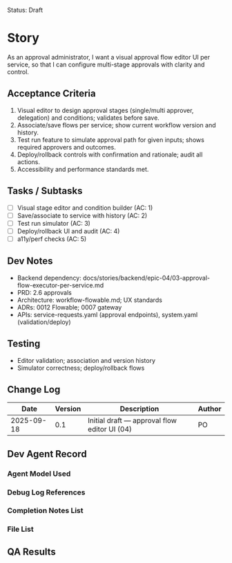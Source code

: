 Status: Draft

# Story
As an approval administrator,
I want a visual approval flow editor UI per service,
so that I can configure multi-stage approvals with clarity and control.

## Acceptance Criteria
1. Visual editor to design approval stages (single/multi approver, delegation) and conditions; validates before save.
2. Associate/save flows per service; show current workflow version and history.
3. Test run feature to simulate approval path for given inputs; shows required approvers and outcomes.
4. Deploy/rollback controls with confirmation and rationale; audit all actions.
5. Accessibility and performance standards met.

## Tasks / Subtasks
- [ ] Visual stage editor and condition builder (AC: 1)
- [ ] Save/associate to service with history (AC: 2)
- [ ] Test run simulator (AC: 3)
- [ ] Deploy/rollback UI and audit (AC: 4)
- [ ] a11y/perf checks (AC: 5)

## Dev Notes
- Backend dependency: docs/stories/backend/epic-04/03-approval-flow-executor-per-service.md
- PRD: 2.6 approvals
- Architecture: workflow-flowable.md; UX standards
- ADRs: 0012 Flowable; 0007 gateway
- APIs: service-requests.yaml (approval endpoints), system.yaml (validation/deploy)

## Testing
- Editor validation; association and version history
- Simulator correctness; deploy/rollback flows

## Change Log
| Date       | Version | Description                                   | Author |
|------------|---------|-----------------------------------------------|--------|
| 2025-09-18 | 0.1     | Initial draft — approval flow editor UI (04)  | PO     |

## Dev Agent Record

### Agent Model Used
<record at implementation time>

### Debug Log References
<links at implementation time>

### Completion Notes List
<notes at implementation time>

### File List
<files at implementation time>

## QA Results
<QA to fill>


